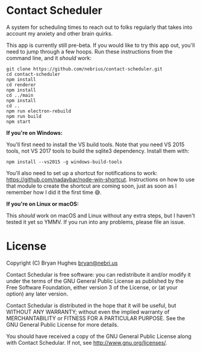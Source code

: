 # Contact Scheduler

A system for scheduling times to reach out to folks regularly that takes into account my anxiety and other brain quirks.

This app is currently still pre-beta. If you would like to try this app out, you'll need to jump through a few hoops. Run these instructions from the command line, and it _should_ work:

```
git clone https://github.com/nebrius/contact-scheduler.git
cd contact-scheduler
npm install
cd renderer
npm install
cd ../main
npm install
cd ..
npm run electron-rebuild
npm run build
npm start
```

**If you're on Windows:**

You'll first need to install the VS build tools. Note that you need VS 2015 tools, not VS 2017 tools to build the sqlite3 dependency. Install them with:

```
npm install --vs2015 -g windows-build-tools
```

You'll also need to set up a shortcut for notifications to work: https://github.com/nadavbar/node-win-shortcut. Instructions on how to use that module to create the shortcut are coming soon, just as soon as I remember how I did it the first time 😅.

**If you're on Linux or macOS:**

This _should_ work on macOS and Linux without any extra steps, but I haven't tested it yet so YMMV. If you run into any problems, please file an issue.

# License

Copyright (C) Bryan Hughes <bryan@nebri.us>

Contact Schedular is free software: you can redistribute it and/or modify
it under the terms of the GNU General Public License as published by
the Free Software Foundation, either version 3 of the License, or
(at your option) any later version.

Contact Schedular is distributed in the hope that it will be useful,
but WITHOUT ANY WARRANTY; without even the implied warranty of
MERCHANTABILITY or FITNESS FOR A PARTICULAR PURPOSE.  See the
GNU General Public License for more details.

You should have received a copy of the GNU General Public License
along with Contact Schedular.  If not, see <http://www.gnu.org/licenses/>.
